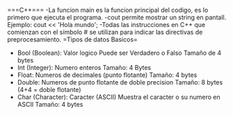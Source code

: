 ===C++===
-La funcion main es la funcion principal del codigo, es lo primero que ejecuta el programa.
-cout permite mostrar un string en pantall. Ejemplo: cout << 'Hola mundo';
-Todas las instrucciones en C++ que comienzan con el símbolo # se utilizan para indicar las directivas de preprocesamiento.
=Tipos de datos Basicos=
- Bool (Boolean):
    Valor logico
    Puede ser Verdadero o Falso
    Tamaño de 4 bytes
- Int (Integer):
    Numero enteros
    Tamaño: 4 Bytes
- Float:
    Numeros de decimales (punto flotante)
    Tamaño: 4 bytes
- Double:
    Numeros de punto flotante de doble precision
    Tamaño: 8 bytes (4+4 = doble flotante)
- Char (Character):
    Caracter (ASCII)
    Muestra el caracter o su numero en ASCII
    Tamaño: 4 bytes
